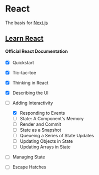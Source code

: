# React
The basis for [Next.js](https://nextjs.org/)

## [Learn React](https://react.dev/learn)
#### Official React Documentation
- [x] Quickstart
- [x] Tic-tac-toe
- [x] Thinking in React
- [x] Describing the UI
- [ ] Adding Interactivity
    -  [x] Responding to Events
    -  [ ] State: A Component's Memory
    -  [ ] Render and Commit
    -  [ ] State as a Snapshot
    -  [ ] Queueing a Series of State Updates
    -  [ ] Updating Objects in State
    -  [ ] Updating Arrays in State
- [ ] Managing State
- [ ] Escape Hatches

